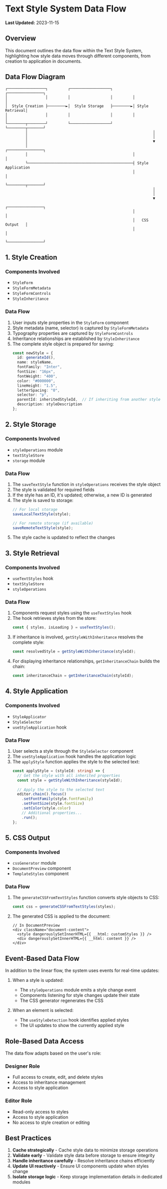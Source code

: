 
# Text Style System Data Flow

**Last Updated:** 2023-11-15

## Overview

This document outlines the data flow within the Text Style System, highlighting how style data moves through different components, from creation to application in documents.

## Data Flow Diagram

```
┌─────────────────┐         ┌──────────────────┐         ┌────────────────┐
│                 │         │                  │         │                │
│  Style Creation ├────────►│  Style Storage   ├────────►│ Style Retrieval│
│                 │         │                  │         │                │
└────────┬────────┘         └──────────────────┘         └────────┬───────┘
         │                                                        │
         │                                                        │
         │                                                        ▼
         │                                               ┌────────────────┐
         │                                               │                │
         └───────────────────────────────────────────────┤ Style Application
                                                         │                │
                                                         └────────┬───────┘
                                                                  │
                                                                  │
                                                                  ▼
                                                         ┌────────────────┐
                                                         │                │
                                                         │   CSS Output   │
                                                         │                │
                                                         └────────────────┘
```

## 1. Style Creation

### Components Involved
- `StyleForm`
- `StyleFormMetadata`
- `StyleFormControls`
- `StyleInheritance`

### Data Flow
1. User inputs style properties in the `StyleForm` component
2. Style metadata (name, selector) is captured by `StyleFormMetadata`
3. Typography properties are captured by `StyleFormControls`
4. Inheritance relationships are established by `StyleInheritance`
5. The complete style object is prepared for saving:
   ```typescript
   const newStyle = {
     id: generateId(),
     name: styleName,
     fontFamily: "Inter",
     fontSize: "16px",
     fontWeight: "400",
     color: "#000000",
     lineHeight: "1.5",
     letterSpacing: "0",
     selector: "p",
     parentId: inheritedStyleId,  // If inheriting from another style
     description: styleDescription
   };
   ```

## 2. Style Storage

### Components Involved
- `styleOperations` module
- `textStyleStore`
- `storage` module

### Data Flow
1. The `saveTextStyle` function in `styleOperations` receives the style object
2. The style is validated for required fields
3. If the style has an ID, it's updated; otherwise, a new ID is generated
4. The style is saved to storage:
   ```typescript
   // For local storage
   saveLocalTextStyle(style);
   
   // For remote storage (if available)
   saveRemoteTextStyle(style);
   ```
5. The style cache is updated to reflect the changes

## 3. Style Retrieval

### Components Involved
- `useTextStyles` hook
- `textStyleStore`
- `styleOperations`

### Data Flow
1. Components request styles using the `useTextStyles` hook
2. The hook retrieves styles from the store:
   ```typescript
   const { styles, isLoading } = useTextStyles();
   ```
3. If inheritance is involved, `getStyleWithInheritance` resolves the complete style:
   ```typescript
   const resolvedStyle = getStyleWithInheritance(styleId);
   ```
4. For displaying inheritance relationships, `getInheritanceChain` builds the chain:
   ```typescript
   const inheritanceChain = getInheritanceChain(styleId);
   ```

## 4. Style Application

### Components Involved
- `StyleApplicator`
- `StyleSelector`
- `useStyleApplication` hook

### Data Flow
1. User selects a style through the `StyleSelector` component
2. The `useStyleApplication` hook handles the application logic
3. The `applyStyle` function applies the style to the selected text:
   ```typescript
   const applyStyle = (styleId: string) => {
     // Get the style with all inherited properties
     const style = getStyleWithInheritance(styleId);
     
     // Apply the style to the selected text
     editor.chain().focus()
       .setFontFamily(style.fontFamily)
       .setFontSize(style.fontSize)
       .setColor(style.color)
       // Additional properties...
       .run();
   };
   ```

## 5. CSS Output

### Components Involved
- `cssGenerator` module
- `DocumentPreview` component
- `TemplateStyles` component

### Data Flow
1. The `generateCSSFromTextStyles` function converts style objects to CSS:
   ```typescript
   const css = generateCSSFromTextStyles(styles);
   ```
2. The generated CSS is applied to the document:
   ```tsx
   // In DocumentPreview
   <div className="document-content">
     <style dangerouslySetInnerHTML={{ __html: customStyles }} />
     <div dangerouslySetInnerHTML={{ __html: content }} />
   </div>
   ```

## Event-Based Data Flow

In addition to the linear flow, the system uses events for real-time updates:

1. When a style is updated:
   - The `styleOperations` module emits a style change event
   - Components listening for style changes update their state
   - The CSS generator regenerates the CSS

2. When an element is selected:
   - The `useStyleDetection` hook identifies applied styles
   - The UI updates to show the currently applied style

## Role-Based Data Access

The data flow adapts based on the user's role:

### Designer Role
- Full access to create, edit, and delete styles
- Access to inheritance management
- Access to style application

### Editor Role
- Read-only access to styles
- Access to style application
- No access to style creation or editing

## Best Practices

1. **Cache strategically** - Cache style data to minimize storage operations
2. **Validate early** - Validate style data before storage to ensure integrity
3. **Handle inheritance carefully** - Resolve inheritance chains efficiently
4. **Update UI reactively** - Ensure UI components update when styles change
5. **Isolate storage logic** - Keep storage implementation details in dedicated modules

